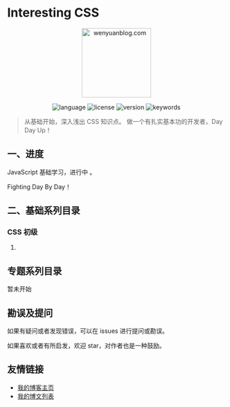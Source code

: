# Interesting CSS

<p align="center">
  <img src="https://www.wenyuanblog.com/medias/logo/css.png" alt="wenyuanblog.com" width="160" hegiht="160"/>
</p>

<p align="center">
  <img alt="language" src="https://img.shields.io/badge/language-md-brightgreen.svg?style=flat-square">
  <img alt="license" src="https://img.shields.io/badge/license-MIT-green.svg?style=flat-square">
  <img alt="version" src="https://img.shields.io/badge/version-2020-blue.svg?style=flat-square">
  <img alt="keywords" src="https://img.shields.io/badge/keywords-css-blue.svg?style=flat-square">
</p>

> 从基础开始，深入浅出 CSS 知识点。
> 做一个有扎实基本功的开发者，Day Day Up！

## 一、进度
JavaScript 基础学习，进行中 。

Fighting Day By Day！


## 二、基础系列目录

### CSS 初级

1. [](https://github.com/winyuan/head-frist-css/blob/master/articles/基础系列/初级/1.CSS是什么.md)  

## 专题系列目录
暂未开始

## 勘误及提问
如果有疑问或者发现错误，可以在 issues 进行提问或勘误。

如果喜欢或者有所启发，欢迎 star，对作者也是一种鼓励。

## 友情链接
* [我的博客主页](https://www.wenyuanblog.com/)
* [我的博文列表](https://github.com/winyuan/blog)

